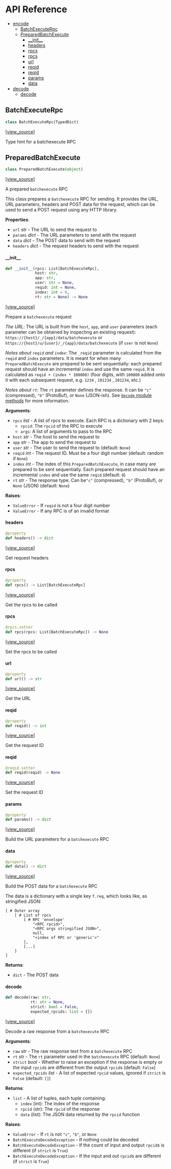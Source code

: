 # API Reference

* [encode](#encode)
  * [BatchExecuteRpc](#encode.BatchExecuteRpc)
  * [PreparedBatchExecute](#encode.PreparedBatchExecute)
    * [\_\_init\_\_](#encode.PreparedBatchExecute.__init__)
    * [headers](#encode.PreparedBatchExecute.headers)
    * [rpcs](#encode.PreparedBatchExecute.rpcs)
    * [rpcs](#encode.PreparedBatchExecute.rpcs)
    * [url](#encode.PreparedBatchExecute.url)
    * [reqid](#encode.PreparedBatchExecute.reqid)
    * [reqid](#encode.PreparedBatchExecute.reqid)
    * [params](#encode.PreparedBatchExecute.params)
    * [data](#encode.PreparedBatchExecute.data)
* [decode](#decode)
  * [decode](#decode.decode)

## BatchExecuteRpc

```python
class BatchExecuteRpc(TypedDict)
```

[[view_source]](https://github.com/pndurette/pybatchexecute/blob/a4e62707cba8b971038986f520372d9de8af425e/pybatchexecute/encode.py#L8)

Type hint for a batchexecute RPC

## PreparedBatchExecute

```python
class PreparedBatchExecute(object)
```

[[view_source]](https://github.com/pndurette/pybatchexecute/blob/a4e62707cba8b971038986f520372d9de8af425e/pybatchexecute/encode.py#L15)

A prepared ``batchexecute`` RPC

This class prepares a ``batchexecute`` RPC for sending.
It provides the URL, URL parameters, headers and POST data for the request,
which can be used to send a POST request using any HTTP library.

**Properties**:
  * ``url`` _str_ - The URL to send the request to
  * ``params`` _dict_ - The URL parameters to send with the request
  * ``data`` _dict_ - The POST data to send with the request
  * ``headers`` _dict_ -  The request headers to send with the request

#### \_\_init\_\_

```python
def __init__(rpcs: List[BatchExecuteRpc],
             host: str,
             app: str,
             user: str = None,
             reqid: int = None,
             index: int = 0,
             rt: str = None) -> None
```

[[view_source]](https://github.com/pndurette/pybatchexecute/blob/a4e62707cba8b971038986f520372d9de8af425e/pybatchexecute/encode.py#L30)

Prepare a ``batchexecute`` request

_The URL_: The URL is built from the ``host``, ``app``, and ``user`` parameters
(each parameter can be obtained by inspecting an existing request):
``https://{host}/_/{app}/data/batchexecute`` or
``https://{host}/u/{user}/_/{app}/data/batchexecute`` (if ``user`` is not ``None``)

_Notes about ``reqid`` and ``index``_:
The ``_reqid`` parameter is calculated from the ``reqid`` and ``index`` parameters.
It is meant for when many ``PreparedBatchExecute`` are prepared to be sent sequentially:
each prepared request should have an incremental ``index`` and use the same ``reqid``.
It is calculated as ``reqid + (index * 100000)`` (four digits, with ``100000`` added
onto it with each subsequent request, e.g. ``1234`` , ``101234`` , ``201234``, etc.)

_Notes about ``rt``_:
The ``rt`` parameter defines the response. It can be ``"c"`` (compressed),
``"b"`` (ProtoBuf), or ``None`` (JSON-ish). See [``decode`` module methods](#decode)
for more information.

**Arguments**:

- `rpcs` _list_ - A list of rpcs to execute. Each RPC is a dictionary with 2 keys:
  * ``rpcid``: The ``rpcid`` of the RPC to execute
  * ``args``: A list of arguments to pass to the RPC
- `host` _str_ - The host to send the request to
- `app` _str_ - The app to send the request to
- `user` _str_ - The user to send the request to (default: ``None``)
- `reqid` _int_ - The request ID. Must be a four digit number (default: random if ``None``)
- `index` _int_ - The index of this ``PreparedBatchExecute``, in case many are prepared to
  be sent sequentially. Each prepared request should have an incremental ``index``
  and use the same ``reqid`` (default: ``0``)
- `rt` _str_ - The response type. Can be``"c"`` (compressed),
  ``"b"`` (ProtoBuf), or ``None`` (JSON) (default: ``None``)
  

**Raises**:

- `ValueError` - If ``reqid`` is not a four digit number
- `ValueError` - If any RPC is of an invalid format

#### headers

```python
@property
def headers() -> dict
```

[[view_source]](https://github.com/pndurette/pybatchexecute/blob/a4e62707cba8b971038986f520372d9de8af425e/pybatchexecute/encode.py#L92)

Get request headers

#### rpcs

```python
@property
def rpcs() -> List[BatchExecuteRpc]
```

[[view_source]](https://github.com/pndurette/pybatchexecute/blob/a4e62707cba8b971038986f520372d9de8af425e/pybatchexecute/encode.py#L99)

Get the rpcs to be called

#### rpcs

```python
@rpcs.setter
def rpcs(rpcs: List[BatchExecuteRpc]) -> None
```

[[view_source]](https://github.com/pndurette/pybatchexecute/blob/a4e62707cba8b971038986f520372d9de8af425e/pybatchexecute/encode.py#L104)

Set the rpcs to be called

#### url

```python
@property
def url() -> str
```

[[view_source]](https://github.com/pndurette/pybatchexecute/blob/a4e62707cba8b971038986f520372d9de8af425e/pybatchexecute/encode.py#L117)

Get the URL

#### reqid

```python
@property
def reqid() -> int
```

[[view_source]](https://github.com/pndurette/pybatchexecute/blob/a4e62707cba8b971038986f520372d9de8af425e/pybatchexecute/encode.py#L125)

Get the request ID

#### reqid

```python
@reqid.setter
def reqid(reqid) -> None
```

[[view_source]](https://github.com/pndurette/pybatchexecute/blob/a4e62707cba8b971038986f520372d9de8af425e/pybatchexecute/encode.py#L130)

Set the request ID

#### params

```python
@property
def params() -> dict
```

[[view_source]](https://github.com/pndurette/pybatchexecute/blob/a4e62707cba8b971038986f520372d9de8af425e/pybatchexecute/encode.py#L140)

Build the URL parameters for a ``batchexecute`` RPC

#### data

```python
@property
def data() -> dict
```

[[view_source]](https://github.com/pndurette/pybatchexecute/blob/a4e62707cba8b971038986f520372d9de8af425e/pybatchexecute/encode.py#L154)

Build the POST data for a ``batchexecute`` RPC

The data is a dictionary with a single key ``f.req``,
which looks like, as stringified JSON:


```
[ # Outer array
    [ # List of rpcs
        [ # RPC 'envelope'
            "<RPC rpcid>",
            "<RPC args stringified JSON>",
            null,
            "<index of RPC or 'generic'>"
        ],
        [...]
    ]
]
```

**Returns**:

- `dict` - The POST data

#### decode

```python
def decode(raw: str,
           rt: str = None,
           strict: bool = False,
           expected_rpcids: list = [])
```

[[view_source]](https://github.com/pndurette/pybatchexecute/blob/a4e62707cba8b971038986f520372d9de8af425e/pybatchexecute/decode.py#L194)

Decode a raw response from a ``batchexecute`` RPC

**Arguments**:

- `raw` _str_ - The raw response text from a ``batchexecute`` RPC
- `rt` _str_ - The ``rt`` parameter used in the ``batchexecute`` RPC (default: ``None``)
- `strict` _bool_ - Whether to raise an exception if the response is empty
  or the input ``rpcid``s are different from the output ``rpcid``s (default: ``False``)
- `expected_rpcids` _list_ - A list of expected ``rpcid`` values,
  ignored if ``strict`` is ``False`` (default: ``[]``)
  

**Returns**:

- `list` - A list of tuples, each tuple containing:
  * ``index`` (int): The index of the response
  * ``rpcid`` (str): The ``rpcid`` of the response
  * ``data`` (list): The JSON data returned by the ``rpcid`` function
  

**Raises**:

- `ValueError` - If ``rt`` is not ``"c"``, ``"b"``, or ``None``
- `BatchExecuteDecodeException` - If nothing could be decoded
- `BatchExecuteDecodeException` - If the count of input and output ``rpcid``s is different
  (if ``strict`` is ``True``)
- `BatchExecuteDecodeException` - If the input and out ``rpcid``s are different
  (if ``strict`` is ``True``)

